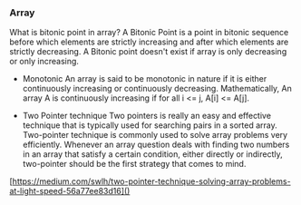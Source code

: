 ### Array

What is bitonic point in array?
A Bitonic Point is a point in bitonic sequence before which elements are strictly increasing and after which elements are strictly decreasing. A Bitonic point doesn't exist if array is only decreasing or only increasing.

- Monotonic 
An array is said to be monotonic in nature if it is either continuously increasing or continuously decreasing. Mathematically, An array A is continuously increasing if for all i <= j, A[i] <= A[j].

- Two Pointer technique
Two pointers is really an easy and effective technique that is typically used for searching pairs in a sorted array.
Two-pointer technique is commonly used to solve array problems very efficiently. Whenever an array question deals with finding two numbers in an array that satisfy a certain condition, either directly or indirectly, two-pointer should be the first strategy that comes to mind. 

[https://medium.com/swlh/two-pointer-technique-solving-array-problems-at-light-speed-56a77ee83d16]()